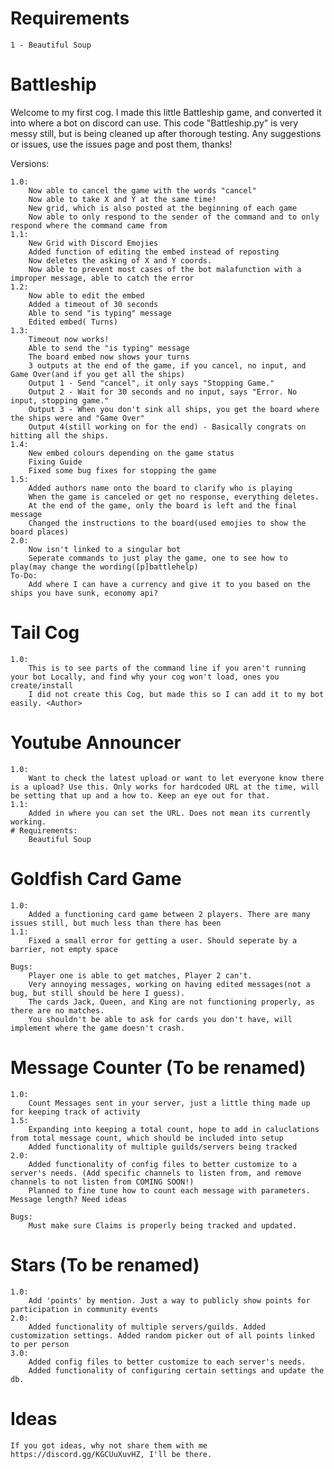 # Requirements
	1 - Beautiful Soup

# Battleship


Welcome to my first cog. I made this little Battleship game, and converted it into where a bot on discord can use. This code "Battleship.py" is very messy still, but is being cleaned up after thorough testing. Any suggestions or issues, use the issues page and post them, thanks!

Versions:

	1.0:
		Now able to cancel the game with the words "cancel"
		Now able to take X and Y at the same time!
		New grid, which is also posted at the beginning of each game
		Now able to only respond to the sender of the command and to only respond where the command came from
	1.1:
		New Grid with Discord Emojies
		Added function of editing the embed instead of reposting
		Now deletes the asking of X and Y coords.
		Now able to prevent most cases of the bot malafunction with a improper message, able to catch the error
	1.2:
		Now able to edit the embed
		Added a timeout of 30 seconds
		Able to send "is typing" message
		Edited embed( Turns)
	1.3:
		Timeout now works!
		Able to send the "is typing" message
		The board embed now shows your turns
		3 outputs at the end of the game, if you cancel, no input, and Game Over(and if you get all the ships)
		Output 1 - Send "cancel", it only says "Stopping Game."
		Output 2 - Wait for 30 seconds and no input, says "Error. No input, stopping game."
		Output 3 - When you don't sink all ships, you get the board where the ships were and "Game Over"
		Output 4(still working on for the end) - Basically congrats on hitting all the ships.
	1.4:
		New embed colours depending on the game status
		Fixing Guide
		Fixed some bug fixes for stopping the game
	1.5:
		Added authors name onto the board to clarify who is playing
		When the game is canceled or get no response, everything deletes.
		At the end of the game, only the board is left and the final message
		Changed the instructions to the board(used emojies to show the board places)
	2.0:
		Now isn't linked to a singular bot
		Seperate commands to just play the game, one to see how to play(may change the wording([p]battlehelp)
	To-Do:
		Add where I can have a currency and give it to you based on the ships you have sunk, economy api?
		

# Tail Cog

	1.0:
		This is to see parts of the command line if you aren't running your bot Locally, and find why your cog won't load, ones you create/install
		I did not create this Cog, but made this so I can add it to my bot easily. <Author>
		
		
		
# Youtube Announcer

	1.0:
		Want to check the latest upload or want to let everyone know there is a upload? Use this. Only works for hardcoded URL at the time, will be setting that up and a how to. Keep an eye out for that.
	1.1:
		Added in where you can set the URL. Does not mean its currently working.
 	# Requirements:
		Beautiful Soup
		
# Goldfish Card Game
	1.0:
		Added a functioning card game between 2 players. There are many issues still, but much less than there has been
	1.1:
		Fixed a small error for getting a user. Should seperate by a barrier, not empty space
	
	Bugs:
		Player one is able to get matches, Player 2 can't. 
		Very annoying messages, working on having edited messages(not a bug, but still should be here I guess).
		The cards Jack, Queen, and King are not functioning properly, as there are no matches.
		You shouldn't be able to ask for cards you don't have, will implement where the game doesn't crash.

# Message Counter (To be renamed)
	1.0:
		Count Messages sent in your server, just a little thing made up for keeping track of activity
	1.5:
		Expanding into keeping a total count, hope to add in caluclations from total message count, which should be included into setup
		Added functionality of multiple guilds/servers being tracked
	2.0:
		Added functionality of config files to better customize to a server's needs. (Add specific channels to listen from, and remove channels to not listen from COMING SOON!)
		Planned to fine tune how to count each message with parameters. Message length? Need ideas

	Bugs:
		Must make sure Claims is properly being tracked and updated.

# Stars (To be renamed)
	1.0:
		Add 'points' by mention. Just a way to publicly show points for participation in community events
	2.0:
		Added functionality of multiple servers/guilds. Added customization settings. Added random picker out of all points linked to per person
	3.0:
		Added config files to better customize to each server's needs.
		Added functionality of configuring certain settings and update the db.

# Ideas

	If you got ideas, why not share them with me https://discord.gg/KGCUuXuvHZ, I'll be there.
		
